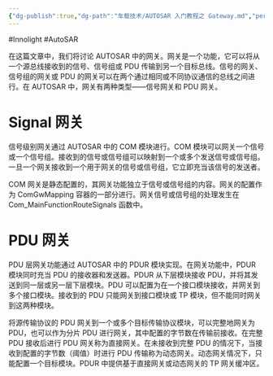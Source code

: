 ```yaml
---
{"dg-publish":true,"dg-path":"车载技术/AUTOSAR 入门教程之 Gateway.md","permalink":"/车载技术/AUTOSAR 入门教程之 Gateway/","created":"2025-07-08T10:21:05.133+08:00","updated":"2025-07-08T10:29:23.719+08:00"}
---
```


#Innolight #AutoSAR 

在这篇文章中，我们将讨论 AUTOSAR 中的网关。网关是一个功能，它可以将从一个源总线接收到的信号、信号组或 PDU 传输到另一个目标总线。信号的网关、信号组的网关或 PDU 的网关可以在两个通过相同或不同协议通信的总线之间进行。在 AUTOSAR 中，网关有两种类型——信号网关和 PDU 网关。

# Signal 网关

信号级别网关通过 AUTOSAR 中的 COM 模块进行。COM 模块可以网关一个信号或一个信号组。接收到的信号或信号组可以映射到一个或多个发送信号或信号组。一旦一个网关接收到一个用于网关的信号或信号组，它立即充当该信号的发送者。

COM 网关是静态配置的，其网关功能独立于信号或信号组的内容。网关的配置作为 ComGwMapping 容器的一部分进行。网关信号或信号组的处理发生在 Com_MainFunctionRouteSignals 函数中。

# PDU 网关

PDU 层网关功能通过 AUTOSAR 中的 PDUR 模块实现。在网关功能中，PDUR 模块同时充当 PDU 的接收器和发送器。PDUR 从下层模块接收 PDU，并将其发送到同一层或另一层下层模块。PDU 可以配置为在一个接口模块接收，并网关到多个接口模块。接收到的 PDU 只能网关到接口模块或 TP 模块，但不能同时网关到这两种模块。

将源传输协议的 PDU 网关到一个或多个目标传输协议模块，可以完整地网关为 PDU，也可以作为分片 PDU 进行网关，其中配置的字节数在传输前接收。在完整 PDU 接收后进行 PDU 网关称为直接网关。在未接收到完整 PDU 的情况下，当接收到配置的字节数（阈值）时进行 PDU 传输称为动态网关。动态网关情况下，只能配置一个目标模块。PDUR 中提供基于直接网关或动态网关的 TP 网关缓冲区。